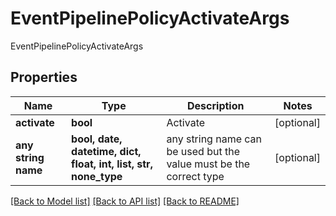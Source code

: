 # EventPipelinePolicyActivateArgs

EventPipelinePolicyActivateArgs

## Properties
Name | Type | Description | Notes
------------ | ------------- | ------------- | -------------
**activate** | **bool** | Activate | [optional] 
**any string name** | **bool, date, datetime, dict, float, int, list, str, none_type** | any string name can be used but the value must be the correct type | [optional]

[[Back to Model list]](../README.md#documentation-for-models) [[Back to API list]](../README.md#documentation-for-api-endpoints) [[Back to README]](../README.md)


